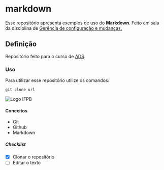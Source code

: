 # markdown

Esse repositório apresenta exemplos de uso do **Markdown**. Feito em sala da disciplina de <ins>Gerência de configuração e mudanças<ins>.

## Definição

Repositório feito para o curso de [ADS](https://estudante.ifpb.edu.br/cursos/12/).

### Uso

Para utilizar esse repositório utilize os comandos:
```
git clone url
```

![Logo IFPB](https://media.licdn.com/dms/image/v2/C4E0BAQGEnJ1pn07aUA/company-logo_200_200/company-logo_200_200/0/1631370891586/ifpboficial_logo?e=2147483647&v=beta&t=I8m3wlW5tCiBI2sOrmvb3wNnfSGr_ke6cOHHzAQBHyc)

#### Conceitos

+ Git
+ Github
+ Markdown

##### Checklist
- [X] Clonar o repositório
- [ ] Editar o texto
